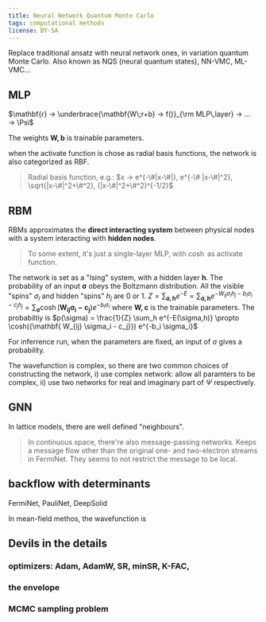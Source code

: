```yaml
---
title: Neural Network Quantum Monte Carlo
tags: computational methods
license: BY-SA
---
```


Replace traditional ansatz with neural network ones, in variation quantum Monte Carlo.
Also known as NQS (neural quantum states), NN-VMC, ML-VMC... 
<!-- more -->

## MLP
$\mathbf{r} → \underbrace{\mathbf{W\;r+b} → f()}_{\rm MLP\,layer} → ... → \Psi$

The weights $\mathbf{W,b}$ is trainable parameters.

when the activate function is chose as radial basis functions, the network is also categorized as RBF. 
> Radial basis function, e.g.:
$x → e^{-\#|x-\#|}, e^{-\# |x-\#|^2}, \sqrt{|x-\#|^2+\#^2}, (|x-\#|^2+\#^2)^{-1/2}$


## RBM
RBMs approximates the **direct interacting system** between physical nodes with a system interacting with **hidden nodes**.
>To some extent, it's just a single-layer MLP, with $\cosh$ as activate function.

The network is set as a "Ising" system, with a hidden layer $\mathbf{h}$.
The probability of an input $\mathbf{\sigma}$ obeys the Boltzmann distribution.
All the visible "spins" $\sigma_i$ and hidden "spins" $h_j$ are 0 or 1.
$Z = \sum_\mathbf{\sigma,h} e^{-E} = \sum_\mathbf{\sigma,h} e^{- W_{ij} \sigma_i h_j - b_i \sigma_i - c_j h_j } = \sum_\mathbf{\sigma} \cosh({\mathbf{ W_{ij} \sigma_i - c_j}}) e^{-b_i \sigma_i}$ 
where $\mathbf{W,c}$ is the trainable parameters.
The probabiltiy is $p(\sigma) = \frac{1}{Z} \sum_h e^{-E(\sigma,h)} \propto \cosh({\mathbf{ W_{ij} \sigma_i - c_j}}) e^{-b_i \sigma_i}$

For inferrence run, when the parameters are fixed, 
an input of $\sigma$ gives a probability. 

The wavefunction is complex, 
so there are two common choices of constructing the network, 
i) use complex network: allow all paramters to be complex, 
ii) use two networks for real and imaginary part of $\Psi$ respectively.


## GNN
In lattice models, there are well defined "neighbours".

> In continuous space, there're also message-passing networks.
Keeps a message flow other than the original one- and two-electron streams in FermiNet. They seems to not restrict the message to be local.


## backflow with determinants
FermiNet, PauliNet, DeepSolid

In mean-field methos, the wavefunction is





## Devils in the details

### optimizers: Adam, AdamW, SR, minSR, K-FAC, 

### the envelope 

### MCMC sampling problem
